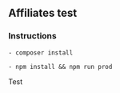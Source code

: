 ## Affiliates test

### Instructions

<code>- composer install</code>

<code>- npm install && npm run prod</code>

Test
